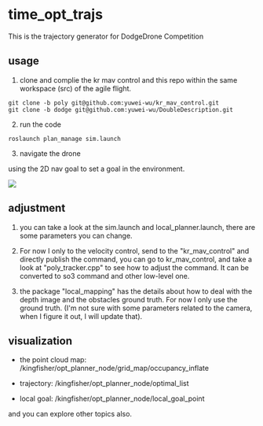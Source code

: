# time_opt_trajs
This is the trajectory generator for DodgeDrone Competition


## usage

1. clone and complie the kr mav control and this repo within the same workspace (src) of the agile flight.

```
git clone -b poly git@github.com:yuwei-wu/kr_mav_control.git
git clone -b dodge git@github.com:yuwei-wu/DoubleDescription.git
```

2. run the code 
```
roslaunch plan_manage sim.launch

```

3. navigate the drone

using the 2D nav goal to set a goal in the environment.


![](docs/eg1.gif)



## adjustment


1. you can take a look at the sim.launch and local_planner.launch, there are some parameters you can change.


2. For now I only to the velocity control, send to the "kr_mav_control" and directly publish the command, you can go to kr_mav_control, and take a look at "poly_tracker.cpp" to see how to adjust the command. It can be converted to so3 command and other low-level one.

3. the package "local_mapping" has the details about how to deal with the depth image and the obstacles ground truth. For now I only use the ground truth. (I'm not sure with some parameters related to the camera, when I figure it out, I will update that).


## visualization

- the point cloud map: /kingfisher/opt_planner_node/grid_map/occupancy_inflate

- trajectory: /kingfisher/opt_planner_node/optimal_list

- local goal: /kingfisher/opt_planner_node/local_goal_point

and you can explore other topics also.
